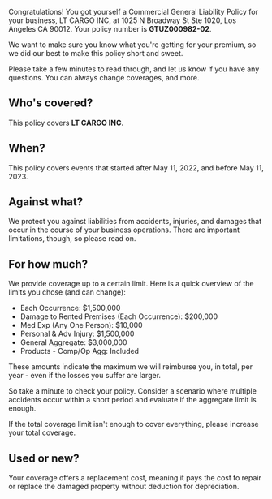 Congratulations! You got yourself a Commercial General Liability Policy for your business, LT CARGO INC, at 1025 N Broadway St Ste 1020, Los Angeles CA 90012. Your policy number is **GTUZ000982-02**.

We want to make sure you know what you're getting for your premium, so we did our best to make this policy short and sweet.

Please take a few minutes to read through, and let us know if you have any questions. You can always change coverages, and more.

## Who's covered?
This policy covers **LT CARGO INC**.

## When?
This policy covers events that started after May 11, 2022, and before May 11, 2023.

## Against what?
We protect you against liabilities from accidents, injuries, and damages that occur in the course of your business operations. There are important limitations, though, so please read on.

## For how much?
We provide coverage up to a certain limit. Here is a quick overview of the limits you chose (and can change):

- Each Occurrence: $1,500,000
- Damage to Rented Premises (Each Occurrence): $200,000
- Med Exp (Any One Person): $10,000
- Personal & Adv Injury: $1,500,000
- General Aggregate: $3,000,000
- Products - Comp/Op Agg: Included

These amounts indicate the maximum we will reimburse you, in total, per year - even if the losses you suffer are larger.

So take a minute to check your policy. Consider a scenario where multiple accidents occur within a short period and evaluate if the aggregate limit is enough.

If the total coverage limit isn't enough to cover everything, please increase your total coverage.

## Used or new?
Your coverage offers a replacement cost, meaning it pays the cost to repair or replace the damaged property without deduction for depreciation.